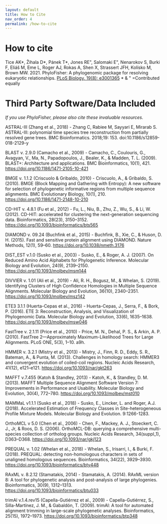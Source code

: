 ```yaml
---
layout: default
title: How to Cite
nav_order: 4
permalink: /how-to-cite
---
```


# How to cite
Tice AK*, Žihala D*, Pánek T*, Jones RE", Salomaki E", Nenarokov S, Burki F, Eliáš M, Eme L, Roger AJ, Rokas A, Shen X, Strassert JFH, Kolísko M, Brown MW. 2021. PhyloFisher: A phylogenomic package for resolving eukaryotic relationships. [PLoS Biology. 19(8): e3001365](https://journals.plos.org/plosbiology/article?id=10.1371/journal.pbio.3001365) * & " =Contributed equally

# Third Party Software/Data Included
*If you use PhyloFisher, please also cite these invaluable resources.*

ASTRAL-III (Zhang et al., 2018) - Zhang C, Rabiee M, Sayyari E, Mirarab S. ASTRAL-III: polynomial time species tree reconstruction from partially resolved gene trees. BMC Bioinformatics. 2018;19: 153. doi:10.1186/s12859-018-2129-y

BLAST v. 2.9.0 (Camacho et al., 2009) - Camacho, C., Coulouris, G., Avagyan, V., Ma, N., Papadopoulos, J., Bealer, K., & Madden, T. L. (2009). BLAST+: Architecture and applications. BMC Bioinformatics, 10(1), 421. https://doi.org/10.1186/1471-2105-10-421

BMGE v. 1.1.2 (Criscuolo & Gribaldo, 2010) - Criscuolo, A., & Gribaldo, S. (2010). BMGE (Block Mapping and Gathering with Entropy): A new software for selection of phylogenetic informative regions from multiple sequence alignments. BMC Evolutionary Biology, 10(1), 210. https://doi.org/10.1186/1471-2148-10-210

CD-HIT v. 4.8.1 (Fu et al., 2012) - Fu, L., Niu, B., Zhu, Z., Wu, S., & Li, W. (2012). CD-HIT: accelerated for clustering the next-generation sequencing data. Bioinformatics, 28(23), 3150–3152. https://doi.org/10.1093/bioinformatics/bts565

DIAMOND v. 09.24 (Buchfink et al., 2015) - Buchfink, B., Xie, C., & Huson, D. H. (2015). Fast and sensitive protein alignment using DIAMOND. Nature Methods, 12(1), 59–60. https://doi.org/10.1038/nmeth.3176

DIST_EST v.1.0 (Susko et al., 2003) - Susko, E., & Roger, A. J. (2007). On Reduced Amino Acid Alphabets for Phylogenetic Inference. Molecular Biology and Evolution, 24(9), 2139–2150. https://doi.org/10.1093/molbev/msm144

DIVVIER v. 1.01 (Ali et al., 2019) - Ali, R. H., Bogusz, M., & Whelan, S. (2019). Identifying Clusters of High Confidence Homologies in Multiple Sequence Alignments. Molecular Biology and Evolution, 36(10), 2340–2351. https://doi.org/10.1093/molbev/msz142

ETE3 3.1.1 (Huerta-Cepas et al., 2016) - Huerta-Cepas, J., Serra, F., & Bork, P. (2016). ETE 3: Reconstruction, Analysis, and Visualization of Phylogenomic Data. Molecular Biology and Evolution, 33(6), 1635–1638. https://doi.org/10.1093/molbev/msw046

FastTree v. 2.1.11 (Price et al., 2010) - Price, M. N., Dehal, P. S., & Arkin, A. P. (2010). FastTree 2—Approximately Maximum-Likelihood Trees for Large Alignments. PLoS ONE, 5(3), 1–10. a9h.

HMMER v. 3.2.1 (Mistry et al., 2013) - Mistry, J., Finn, R. D., Eddy, S. R., Bateman, A., & Punta, M. (2013). Challenges in homology search: HMMER3 and convergent evolution of coiled-coil regions. Nucleic Acids Research, 41(12), e121–e121. https://doi.org/10.1093/nar/gkt263

MAFFT v.7.455 (Katoh & Standley, 2013) - Katoh, K., & Standley, D. M. (2013). MAFFT Multiple Sequence Alignment Software Version 7: Improvements in Performance and Usability. Molecular Biology and Evolution, 30(4), 772–780. https://doi.org/10.1093/molbev/mst010

MAMMaL v1.1.1 (Susko et al., 2018) - Susko, E., Lincker, L. and Roger, A.J. (2018). Accelerated Estimation of Frequency Classes in Site-heterogeneous Profile Mixture Models. Molecular Biology and Evolution. 9:1266-1283.

OrthoMCL v 5.0 (Chen et al., 2006) - Chen, F., Mackey, A. J., Stoeckert, C. J., Jr, & Roos, D. S. (2006). OrthoMCL-DB: querying a comprehensive multi-species collection of ortholog groups. Nucleic Acids Research, 34(suppl_1), D363–D368. https://doi.org/10.1093/nar/gkj123

PREQUAL v. 1.02 (Whelan et al., 2018) - Whelan, S., Irisarri, I., & Burki, F. (2018). PREQUAL: detecting non-homologous characters in sets of unaligned homologous sequences. Bioinformatics, 34(22), 3929–3930. https://doi.org/10.1093/bioinformatics/bty448

RAxML v. 8.2.12 (Stamatakis, 2014) - Stamatakis, A. (2014). RAxML version 8: A tool for phylogenetic analysis and post-analysis of large phylogenies. Bioinformatics, 30(9), 1312–1313. https://doi.org/10.1093/bioinformatics/btu033

trimAl v.1.4.rev15 (Capella-Gutiérrez et al., 2009) - Capella-Gutiérrez, S., Silla-Martínez, J. M., & Gabaldón, T. (2009). trimAl: A tool for automated alignment trimming in large-scale phylogenetic analyses. Bioinformatics, 25(15), 1972–1973. https://doi.org/10.1093/bioinformatics/btp348